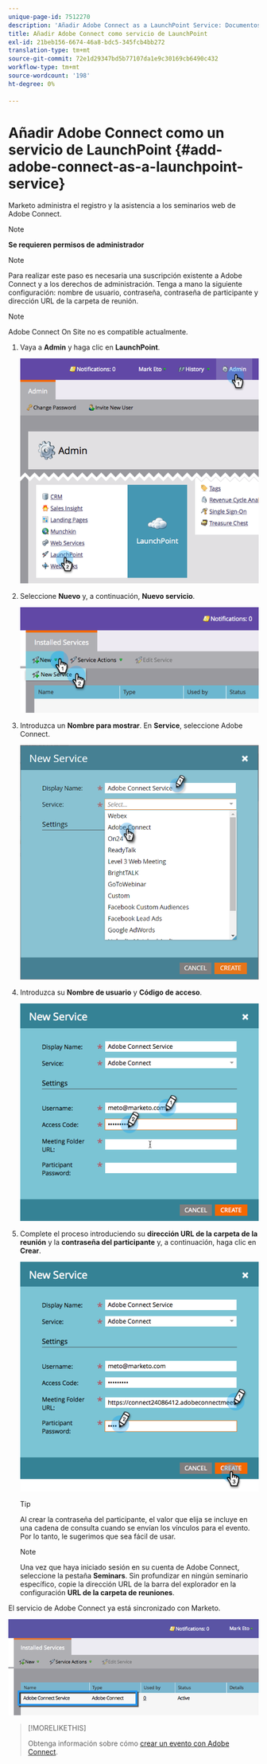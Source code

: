 ```yaml
---
unique-page-id: 7512270
description: 'Añadir Adobe Connect as a LaunchPoint Service: Documentos de Marketo: Documentación del producto'
title: Añadir Adobe Connect como servicio de LaunchPoint
exl-id: 21beb156-6674-46a8-bdc5-345fcb4bb272
translation-type: tm+mt
source-git-commit: 72e1d29347bd5b77107da1e9c30169cb6490c432
workflow-type: tm+mt
source-wordcount: '198'
ht-degree: 0%

---
```


# Añadir Adobe Connect como un servicio de LaunchPoint {#add-adobe-connect-as-a-launchpoint-service}

Marketo administra el registro y la asistencia a los seminarios web de Adobe Connect.

>[!NOTE]
>
>**Se requieren permisos de administrador**

>[!NOTE]
>
>Para realizar este paso es necesaria una suscripción existente a Adobe Connect y a los derechos de administración. Tenga a mano la siguiente configuración: nombre de usuario, contraseña, contraseña de participante y dirección URL de la carpeta de reunión.

>[!NOTE]
>
>Adobe Connect On Site no es compatible actualmente.

1. Vaya a **Admin** y haga clic en **LaunchPoint**.

   ![](assets/image2015-4-22-11-3a33-3a51.png)

1. Seleccione **Nuevo** y, a continuación, **Nuevo servicio**.

   ![](assets/image2015-4-22-11-3a40-3a19.png)

1. Introduzca un **Nombre para mostrar**. En **Service**, seleccione Adobe Connect.

   ![](assets/new-service-adobe-connect.png)

1. Introduzca su **Nombre de usuario** y **Código de acceso**.

   ![](assets/image2015-4-22-11-3a50-3a6.png)

1. Complete el proceso introduciendo su **dirección URL de la carpeta de la reunión** y la **contraseña del participante** y, a continuación, haga clic en **Crear**.

   ![](assets/image2015-4-22-11-3a55-3a36.png)

   >[!TIP]
   >
   >Al crear la contraseña del participante, el valor que elija se incluye en una cadena de consulta cuando se envían los vínculos para el evento. Por lo tanto, le sugerimos que sea fácil de usar.

   >[!NOTE]
   >
   >Una vez que haya iniciado sesión en su cuenta de Adobe Connect, seleccione la pestaña **Seminars**. Sin profundizar en ningún seminario específico, copie la dirección URL de la barra del explorador en la configuración **URL de la carpeta de reuniones**.

El servicio de Adobe Connect ya está sincronizado con Marketo.

![](assets/adobe-connect-service.png)

>[!MORELIKETHIS]
>
>Obtenga información sobre cómo [crear un evento con Adobe Connect](/help/marketo/product-docs/demand-generation/events/create-an-event/create-an-event-with-adobe-connect.md).
